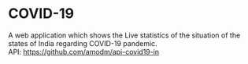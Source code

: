 # COVID-19
A web application which shows the Live statistics of the situation of the states of India regarding COVID-19 pandemic.\
API: https://github.com/amodm/api-covid19-in
